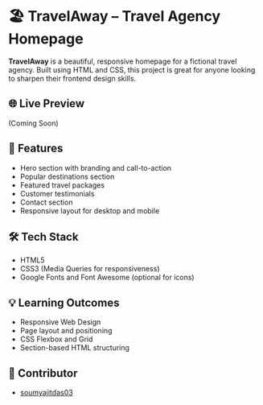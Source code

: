 # 🏖️ TravelAway – Travel Agency Homepage

**TravelAway** is a beautiful, responsive homepage for a fictional travel agency. Built using HTML and CSS, this project is great for anyone looking to sharpen their frontend design skills.

## 🌐 Live Preview
(Coming Soon)

## 📌 Features

- Hero section with branding and call-to-action
- Popular destinations section
- Featured travel packages
- Customer testimonials
- Contact section
- Responsive layout for desktop and mobile

## 🛠️ Tech Stack

- HTML5
- CSS3 (Media Queries for responsiveness)
- Google Fonts and Font Awesome (optional for icons)

## 💡 Learning Outcomes

- Responsive Web Design
- Page layout and positioning
- CSS Flexbox and Grid
- Section-based HTML structuring

## 🙌 Contributor

- [soumyajitdas03](https://github.com/soumyajitdas03)



